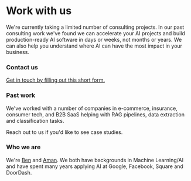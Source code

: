 # Work with us

We're currently taking a limited number of consulting projects. In our past consulting work we've found we can accelerate your AI projects and build production-ready AI software in days or weeks, not months or years. We can also help you understand where AI can have the most impact in your business.

### Contact us

[Get in touch by filling out this short form.](https://kzpeh2b42uq.typeform.com/to/flalrJcJ)

### Past work

We've worked with a number of companies in e-commerce, insurance, consumer tech, and B2B SaaS helping with RAG pipelines, data extraction and classification tasks.

Reach out to us if you'd like to see case studies.

### Who we are

We're [Ben](https://www.linkedin.com/in/benscharfstein/) and [Aman](https://www.linkedin.com/in/amandhesi/). We both have backgrounds in Machine Learning/AI and have spent many years applying AI at Google, Facebook, Square and DoorDash.
